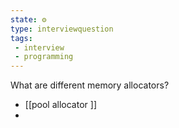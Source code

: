 ```yaml
---
state: ⚙️
type: interviewquestion
tags:
 - interview 
 - programming 
---
```



What are different memory allocators?

 - [[pool allocator ]]
 -  

